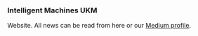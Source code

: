 ### Intelligent Machines UKM

Website. All news can be read from here or our [Medium profile](https://medium.com/@imukm).

